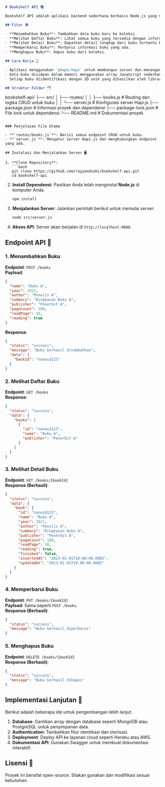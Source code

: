```markdown
# Bookshelf API 📚

Bookshelf API adalah aplikasi backend sederhana berbasis Node.js yang menyediakan layanan CRUD untuk mengelola koleksi buku. Aplikasi ini dibangun menggunakan framework **Hapi.js**, bertujuan untuk menyimpan, membaca, memperbarui, dan menghapus data buku.

## Fitur 🛠️

- **Menambahkan Buku**: Tambahkan data buku baru ke koleksi.
- **Melihat Daftar Buku**: Lihat semua buku yang tersedia dengan informasi dasar (ID, nama, penerbit).
- **Melihat Detail Buku**: Dapatkan detail lengkap dari buku tertentu berdasarkan ID.
- **Memperbarui Buku**: Perbarui informasi buku yang ada.
- **Menghapus Buku**: Hapus buku dari koleksi.

## Cara Kerja 🚀

- Aplikasi menggunakan `@hapi/hapi` untuk membangun server dan menangani routing.
- Data buku disimpan dalam memori menggunakan array JavaScript sederhana.
- Setiap buku diidentifikasi dengan ID unik yang dihasilkan oleh library `nanoid`.

## Struktur Folder 🗂️

```
bookshelf-api/
├── src/
│   ├── routes/
│   │   ├── books.js            # Routing dan logika CRUD untuk buku
│   │   └── server.js           # Konfigurasi server Hapi.js
├── package.json                # Informasi proyek dan dependensi
├── package-lock.json           # File lock untuk dependensi
└── README.md                   # Dokumentasi proyek
```

### Penjelasan File Utama

- **`routes/books.js`**: Berisi semua endpoint CRUD untuk buku.
- **`server.js`**: Mengatur server Hapi.js dan menghubungkan endpoint yang ada.

## Instalasi dan Menjalankan Server 🖥️

1. **Clone Repository**:
   ```bash
   git clone https://github.com/rayyandzaki/bookshelf-api.git
   cd bookshelf-api
   ```

2. **Install Dependensi**:
   Pastikan Anda telah menginstal **Node.js** di komputer Anda.
   ```bash
   npm install
   ```

3. **Menjalankan Server**:
   Jalankan perintah berikut untuk memulai server:
   ```bash
   node src/server.js
   ```

4. **Akses API**:
   Server akan berjalan di `http://localhost:9000`.

## Endpoint API 📖

### 1. **Menambahkan Buku**  
   **Endpoint**: `POST /books`  
   **Payload**:  
   ```json
   {
     "name": "Buku A",
     "year": 2021,
     "author": "Penulis A",
     "summary": "Ringkasan Buku A",
     "publisher": "Penerbit A",
     "pageCount": 100,
     "readPage": 50,
     "reading": true
   }
   ```
   **Response**:  
   ```json
   {
     "status": "success",
     "message": "Buku berhasil ditambahkan",
     "data": {
       "bookId": "nanoid123"
     }
   }
   ```

### 2. **Melihat Daftar Buku**  
   **Endpoint**: `GET /books`  
   **Response**:  
   ```json
   {
     "status": "success",
     "data": {
       "books": [
         {
           "id": "nanoid123",
           "name": "Buku A",
           "publisher": "Penerbit A"
         }
       ]
     }
   }
   ```

### 3. **Melihat Detail Buku**  
   **Endpoint**: `GET /books/{bookId}`  
   **Response (Berhasil)**:  
   ```json
   {
     "status": "success",
     "data": {
       "book": {
         "id": "nanoid123",
         "name": "Buku A",
         "year": 2021,
         "author": "Penulis A",
         "summary": "Ringkasan Buku A",
         "publisher": "Penerbit A",
         "pageCount": 100,
         "readPage": 50,
         "reading": true,
         "finished": false,
         "insertedAt": "2023-01-01T10:00:00.000Z",
         "updatedAt": "2023-01-01T10:00:00.000Z"
       }
     }
   }
   ```

### 4. **Memperbarui Buku**  
   **Endpoint**: `PUT /books/{bookId}`  
   **Payload**: Sama seperti `POST /books`.  
   **Response (Berhasil)**:  
   ```json
   {
     "status": "success",
     "message": "Buku berhasil diperbarui"
   }
   ```

### 5. **Menghapus Buku**  
   **Endpoint**: `DELETE /books/{bookId}`  
   **Response (Berhasil)**:  
   ```json
   {
     "status": "success",
     "message": "Buku berhasil dihapus"
   }
   ```

## Implementasi Lanjutan 🌟

Berikut adalah beberapa ide untuk pengembangan lebih lanjut:

1. **Database**: Gantikan array dengan database seperti MongoDB atau PostgreSQL untuk penyimpanan data.
2. **Authentication**: Tambahkan fitur otentikasi dan otorisasi.
3. **Deployment**: Deploy API ke layanan cloud seperti Heroku atau AWS.
4. **Dokumentasi API**: Gunakan Swagger untuk membuat dokumentasi interaktif.

## Lisensi 📜

Proyek ini bersifat open-source. Silakan gunakan dan modifikasi sesuai kebutuhan.
```